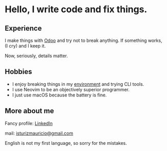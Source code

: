 # Hello, I write code and fix things.

Experience
---

I make things with [Odoo](https://github.com/odoo/odoo) and try not to break anything. If something works, (I cry) and I keep it.

Now, seriously, details matter.

Hobbies
---

- I enjoy breaking things in my [environment](https://github.com/isturiz/config) and trying CLI tools.
- I use Neovim to be an objectively superior programmer.
- I just use macOS because the battery is fine.

More about me
---

Fancy profile: [LinkedIn](https://www.linkedin.com/in/mauricioisturiz)

mail: isturizmauricio@gmail.com

English is not my first language, so sorry for the mistakes.
